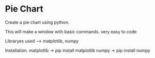 # Pie Chart
Create a pie chart using python.

This will make a window with basic commands.
very easy to code 

Libraryes used --> matplotlib, numpy

Installation.
matplotlib -> pip install matplotlib
numpy -> pip install numpy
